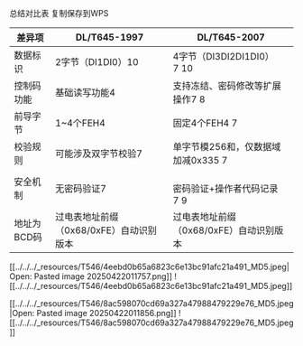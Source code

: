 总结对比表
复制保存到WPS

| 差异项     | DL/T645-1997             | DL/T645-2007             |
| ------- | ------------------------ | ------------------------ |
| 数据标识    | 2字节（DI1DI0）10            | 4字节（DI3DI2DI1DI0）7 10    |
| 控制码功能   | 基础读写功能4                  | 支持冻结、密码修改等扩展操作7 8<br>    |
| 前导字节    | 1~4个FEH4<br>             | 固定4个FEH4 7               |
| 校验规则    | 可能涉及双字节校验7               | 单字节模256和，仅数据域加减0x335 7   |
| 安全机制    | 无密码验证7                   | <br>密码验证+操作者代码记录7 9      |
| 地址为BCD码 | 过电表地址前缀（0x68/0xFE）自动识别版本 | 过电表地址前缀（0x68/0xFE）自动识别版本 |

[[../../../_resources/T546/4eebd0b65a6823c6e13bc91afc21a491_MD5.jpeg|Open: Pasted image 20250422011757.png]]
![[../../../_resources/T546/4eebd0b65a6823c6e13bc91afc21a491_MD5.jpeg]]



[[../../../_resources/T546/8ac598070cd69a327a47988479229e76_MD5.jpeg|Open: Pasted image 20250422011856.png]]
![[../../../_resources/T546/8ac598070cd69a327a47988479229e76_MD5.jpeg]]






















